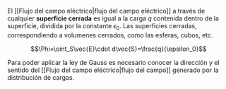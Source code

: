
El [[Flujo del campo eléctrico|flujo del campo eléctrico]] a través de cualquier **superficie cerrada** es igual a la carga $q$ contenida dentro de la superficie, dividida por la constante $\epsilon_0$. Las superficies cerradas, correspondiendo a volumenes cerrados, como las esferas, cubos, etc. 

$$\Phi=\oint_S\vec{E}\cdot d\vec{S}=\frac{q}{\epsilon_0}$$

Para poder aplicar la ley de Gauss es necesario conocer la dirección y el sentido del [[Flujo del campo eléctrico|flujo del campo]] generado por la distribución de cargas. 

